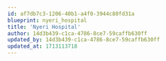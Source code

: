 ```yaml
---
id: af7db7c3-1206-40b1-a4f0-3944c80fd31a
blueprint: nyeri_hospital
title: 'Nyeri Hospital'
author: 14d3b439-c1ca-4786-8ce7-59caffb630ff
updated_by: 14d3b439-c1ca-4786-8ce7-59caffb630ff
updated_at: 1713113718
---
```

